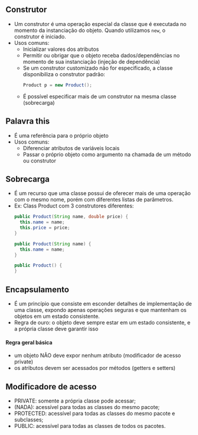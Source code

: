 ## Construtor

- Um construtor é uma operação especial da classe que é executada no momento da instanciação do objeto. Quando utilizamos `new`, o construtor é iniciado.
- Usos comuns:
  - Inicializar valores dos atributos
  - Permitir ou obrigar que o objeto receba dados/dependências no momento de sua instanciação (injeção de dependência)
  - Se um construtor customizado não for especificado, a classe disponibiliza o construtor padrão:
    ```java
    Product p = new Product();
    ```
  - É possível especificar mais de um construtor na mesma classe (sobrecarga)

## Palavra this
- É uma referẽncia para o próprio objeto
- Usos comuns:
  - Diferenciar atributos de variáveis locais
  - Passar o próprio objeto como argumento na chamada de um método ou construtor

## Sobrecarga
- É um recurso que uma classe possui de oferecer mais de uma
  operação com o mesmo nome, porém com diferentes listas de
  parâmetros.
- Ex: Class Product com 3 construtores diferentes:
  ```java
  public Product(String name, double price) {
    this.name = name;
    this.price = price;
  }

  public Product(String name) {
    this.name = name;
  }

  public Product() {
  }
  ```
## Encapsulamento

 - É um princípio que consiste em 
esconder detalhes de implementação 
de uma classe, expondo apenas 
operações seguras e que mantenham 
os objetos em um estado consistente.
 - Regra de ouro: o objeto deve sempre 
estar em um estado consistente, e a 
própria classe deve garantir isso

#### Regra geral básica
- um objeto NÃO deve expor nenhum atributo (modificador de acesso private)
- os atributos devem ser acessados por métodos (getters e setters)

## Modificadore de acesso
 - PRIVATE: somente a própria classe pode acessar;
 - (NADA): acessível para todas as classes do mesmo pacote;
 - PROTECTED: acessível para todas as classes do mesmo pacote e subclasses;
 - PUBLIC: acessível para todas as classes de todos os pacotes.